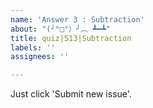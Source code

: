 ```yaml
---
name: 'Answer 3 : Subtraction'
about: "(╯°□°）╯︵ ┻━┻"
title: quiz|513|Subtraction
labels: ''
assignees: ''

---
```


Just click 'Submit new issue'.
